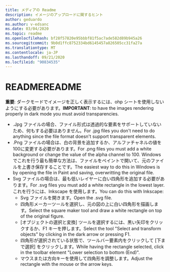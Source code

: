 ```yaml
---
title: メディアの Readme
description: イメージのアップロードに関するヒント
author: geduardo
ms.author: v-edsanc
ms.date: 03/04/2020
ms.topic: readme
ms.openlocfilehash: bf28f57820e95bbbf81f5ac7ade582d89b945a26
ms.sourcegitcommit: 9b0d1ffc8752334bd6145457a826505cc31fa27a
ms.translationtype: MT
ms.contentlocale: ja-JP
ms.lasthandoff: 09/21/2020
ms.locfileid: "90834535"
---
```

# <a name="readme"></a><span data-ttu-id="277f3-103">README</span><span class="sxs-lookup"><span data-stu-id="277f3-103">README</span></span>
<span data-ttu-id="277f3-104">**重要**: ダークモードでイメージを正しく表示するには、ohp シートを使用しないようにする必要があります。</span><span class="sxs-lookup"><span data-stu-id="277f3-104">**IMPORTANT**: to have the images rendering properly in dark mode you must avoid transparencies.</span></span>
- <span data-ttu-id="277f3-105">.Jpg ファイルの場合、ファイル形式は透過的な要素をサポートしていないため、何もする必要はありません。</span><span class="sxs-lookup"><span data-stu-id="277f3-105">For .jpg files you don't need to do anything since the file format doesn't support transparent elements.</span></span>
- <span data-ttu-id="277f3-106">.Png ファイルの場合は、白の背景を追加するか、アルファチャネルの値を100に変更する必要があります。</span><span class="sxs-lookup"><span data-stu-id="277f3-106">For .png files you must add a white background or change the value of the alpha channel to 100.</span></span> <span data-ttu-id="277f3-107">Windows でこれを行う最も簡単な方法は、ファイルをペイントで開いて、元のファイルを上書き保存することです。</span><span class="sxs-lookup"><span data-stu-id="277f3-107">The easiest way to do this in Windows is by opening the file in Paint and saving, overwritting the original file.</span></span>
- <span data-ttu-id="277f3-108">Svg ファイルの場合は、最も低いレイヤーに白い四角形を追加する必要があります。</span><span class="sxs-lookup"><span data-stu-id="277f3-108">For .svg files you must add a white rectangle in the lowest layer.</span></span> <span data-ttu-id="277f3-109">これを行うには、Inkscape を使用します。</span><span class="sxs-lookup"><span data-stu-id="277f3-109">You can do this with Inkscape:</span></span>
  - <span data-ttu-id="277f3-110">Svg ファイルを開きます。</span><span class="sxs-lookup"><span data-stu-id="277f3-110">Open the .svg file.</span></span>
  - <span data-ttu-id="277f3-111">四角形メーカーツールを選択し、元の図の上に白い四角形を描画します。</span><span class="sxs-lookup"><span data-stu-id="277f3-111">Select the square maker tool and draw a white rectangle on top of the original figure.</span></span>
  - <span data-ttu-id="277f3-112">[オブジェクトの選択と変換] ツールを選択するには、黒い矢印をクリックするか、F1 キーを押します。</span><span class="sxs-lookup"><span data-stu-id="277f3-112">Select the tool "Select and transform objects" by clicking in the dark arrow or pressing F1.</span></span>
  - <span data-ttu-id="277f3-113">四角形が選択されている状態で、ツールバー要素内をクリックして [下まで選択] をクリックします。</span><span class="sxs-lookup"><span data-stu-id="277f3-113">While having the rectangle selected, click in the toolbar element "Lower selection to bottom (End)".</span></span>
  - <span data-ttu-id="277f3-114">マウスまたは方向キーを使用して四角形を調整します。</span><span class="sxs-lookup"><span data-stu-id="277f3-114">Adjust the rectangle with the mouse or the arrow keys.</span></span>
